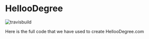 # HellooDegree
![travisbuild](https://img.shields.io/waffle/label/evancohen/smart-mirror/in%20progress.svg)

Here is the full code that we have used to create HellooDegree.com
